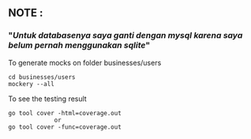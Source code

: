 ## **NOTE :**

### "***Untuk databasenya saya ganti dengan mysql karena saya belum pernah menggunakan sqlite***"

To generate mocks on folder businesses/users
```
cd businesses/users
mockery --all
```

To see the testing result 
```
go tool cover -html=coverage.out
             or
go tool cover -func=coverage.out
```